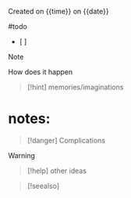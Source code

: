 Created on {{time}} on {{date}}

#todo 
- [ ] 

>[!note]
How does it happen






>[!hint]  memories/imaginations


 
# notes:




>[!danger] Complications
>



>[!warning]



>[!help] other ideas
>



>[!seealso] 
>


